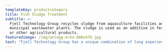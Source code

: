 ```yaml
---
templateKey: productcategory
title: Fish Sludge Treatment
subtitle: >-
  Fjell Technology Group recycles sludge from aquaculture facilities and
  municipal wastewater plants. The sludge is used as an additive in fertiliser
  or other agricultural products. 
featuredimage: /img/anlegg-erko-880x479.jpg
text: "Fjell Technology Group has a unique combination of long experience and high competence, and is a leader in research and development in the industry. **We can supply equipment in full range from small smolt farms, to post-smolt farms, land-based ongrowing fish plants, and semi-closed and closed ongrowing farms in the sea.**\n\nT**Fjell Technology Group has a unique combination of long experience and high competence**, and is a leader in research and development in the industry. We can supply equipment in full range from hatcheries, to smolt farms , to post-smolt farms,  to land-based ongrowing fish plants and semi-closed and closed ongrowing fish farms in the sea.\n\nFjell Technology Group offer 3 main types of solutions for treatment of aquaculture wastewater: \n\n1. **Fjell P&W ECO Capture System: environmentally friendly solution with high capture rate.**\n\n**Award-winning technology** without the use of chemicals or polymer for structuring the wastewater. Combined with the best separation and dewatering technology in the market.\n\n{\"widget\":\"imageblock\",\"image\":\"/img/om2.jpg\"}\n\n2. **High Capture Separation System: highest possible capture rate**\n\nComplete automated system for structuring the wastewater, separation (thickening) and dewatering with capture rate as high as 90-95%. Brings wastewater with dry matter content (DM) of about 0,1%DM up to above 20% DM. \n\n![](/img/5-trinns-separasjonssystem.png \"5-step High Capture Separation System\")\n\n\r\n\n\\- Low-Cost Capture System: low investment cost and moderate capture rate\r\n\n\r\n\n\r\n\nCombining well proved technology of bandfilters and decanter sentrifuges. This system offers high hydraulic treatment capacity combined with acceptable capture rate, and low investment costs.\n\n{\"widget\":\"imageblock\",\"text\":\"Fjell Low Cost Capture System\",\"image\":\"/img/render-sf-116540-01.jpg\"}\n\n \n\nAll the above wastewater treatment solutions can be combined with Fjell Technology's complete range of Sludge Dryer Systems. All solutions are scalable in the full range from small smolt farms up to large ongrowing fish farms."
---
```


